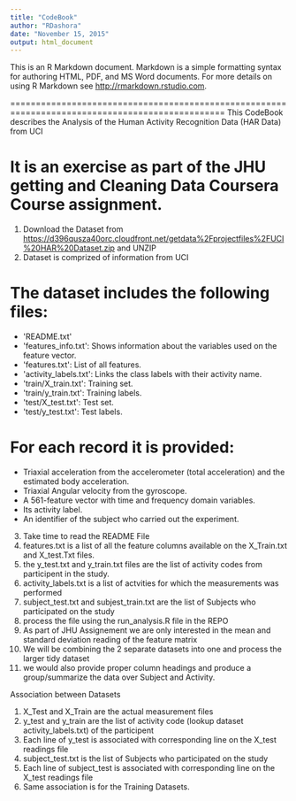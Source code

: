 ```yaml
---
title: "CodeBook"
author: "RDashora"
date: "November 15, 2015"
output: html_document
---
```


This is an R Markdown document. Markdown is a simple formatting syntax for authoring HTML, PDF, and MS Word documents. For more details on using R Markdown see <http://rmarkdown.rstudio.com>.

================================================================================================
This CodeBook describes the Analysis of the Human Activity Recognition Data (HAR Data) from UCI

It is an exercise as part of the JHU getting and Cleaning Data Coursera Course assignment.
================================================================================================

1) Download the Dataset from https://d396qusza40orc.cloudfront.net/getdata%2Fprojectfiles%2FUCI%20HAR%20Dataset.zip and UNZIP
2) Dataset is comprized of information from UCI

The dataset includes the following files:
=========================================
- 'README.txt'
- 'features_info.txt': Shows information about the variables used on the feature vector.
- 'features.txt': List of all features.
- 'activity_labels.txt': Links the class labels with their activity name.
- 'train/X_train.txt': Training set.
- 'train/y_train.txt': Training labels.
- 'test/X_test.txt': Test set.
- 'test/y_test.txt': Test labels.

For each record it is provided:
======================================

- Triaxial acceleration from the accelerometer (total acceleration) and the estimated body acceleration.
- Triaxial Angular velocity from the gyroscope. 
- A 561-feature vector with time and frequency domain variables. 
- Its activity label. 
- An identifier of the subject who carried out the experiment.


3) Take time to read the README File
4) features.txt is a list  of all the feature columns available on the X_Train.txt and X_test.Txt files.
5) the y_test.txt and y_train.txt files are the list of activity codes from participent in the study.
6) activity_labels.txt is a list of actvities for which the measurements was performed
7) subject_test.txt and subjest_train.txt are the list of Subjects who participated on the study
7) process the file using the run_analysis.R file in the REPO
8) As part of JHU Assignement we are only interested in the mean and standard deviation reading of the feature matrix
9) We will be combining the 2 separate datasets into one and process the larger tidy dataset
10) we would also provide proper column headings and produce a group/summarize the data over Subject and Activity.

Association between Datasets

1) X_Test and X_Train are the actual measurement files
2) y_test and y_train are the list of activity code (lookup dataset activity_labels.txt) of the participent
3) Each line of y_test is associated with corresponding line on the X_test readings file
4) subject_test.txt is the list of Subjects who participated on the study
5) Each line of subject_test is associated with corresponding line on the X_test readings file
6) Same association is for the Training Datasets.



